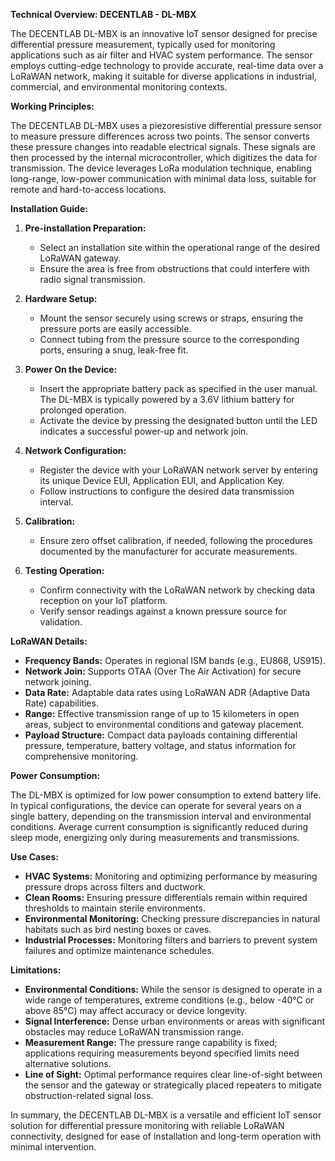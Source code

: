 **Technical Overview: DECENTLAB - DL-MBX**

The DECENTLAB DL-MBX is an innovative IoT sensor designed for precise differential pressure measurement, typically used for monitoring applications such as air filter and HVAC system performance. The sensor employs cutting-edge technology to provide accurate, real-time data over a LoRaWAN network, making it suitable for diverse applications in industrial, commercial, and environmental monitoring contexts.

**Working Principles:**

The DECENTLAB DL-MBX uses a piezoresistive differential pressure sensor to measure pressure differences across two points. The sensor converts these pressure changes into readable electrical signals. These signals are then processed by the internal microcontroller, which digitizes the data for transmission. The device leverages LoRa modulation technique, enabling long-range, low-power communication with minimal data loss, suitable for remote and hard-to-access locations.

**Installation Guide:**

1. **Pre-installation Preparation:**
   - Select an installation site within the operational range of the desired LoRaWAN gateway.
   - Ensure the area is free from obstructions that could interfere with radio signal transmission.

2. **Hardware Setup:**
   - Mount the sensor securely using screws or straps, ensuring the pressure ports are easily accessible.
   - Connect tubing from the pressure source to the corresponding ports, ensuring a snug, leak-free fit.

3. **Power On the Device:**
   - Insert the appropriate battery pack as specified in the user manual. The DL-MBX is typically powered by a 3.6V lithium battery for prolonged operation.
   - Activate the device by pressing the designated button until the LED indicates a successful power-up and network join.

4. **Network Configuration:**
   - Register the device with your LoRaWAN network server by entering its unique Device EUI, Application EUI, and Application Key.
   - Follow instructions to configure the desired data transmission interval.

5. **Calibration:**
   - Ensure zero offset calibration, if needed, following the procedures documented by the manufacturer for accurate measurements.

6. **Testing Operation:**
   - Confirm connectivity with the LoRaWAN network by checking data reception on your IoT platform.
   - Verify sensor readings against a known pressure source for validation.

**LoRaWAN Details:**

- **Frequency Bands:** Operates in regional ISM bands (e.g., EU868, US915).
- **Network Join:** Supports OTAA (Over The Air Activation) for secure network joining.
- **Data Rate:** Adaptable data rates using LoRaWAN ADR (Adaptive Data Rate) capabilities.
- **Range:** Effective transmission range of up to 15 kilometers in open areas, subject to environmental conditions and gateway placement.
- **Payload Structure:** Compact data payloads containing differential pressure, temperature, battery voltage, and status information for comprehensive monitoring.

**Power Consumption:**

The DL-MBX is optimized for low power consumption to extend battery life. In typical configurations, the device can operate for several years on a single battery, depending on the transmission interval and environmental conditions. Average current consumption is significantly reduced during sleep mode, energizing only during measurements and transmissions.

**Use Cases:**

- **HVAC Systems:** Monitoring and optimizing performance by measuring pressure drops across filters and ductwork.
- **Clean Rooms:** Ensuring pressure differentials remain within required thresholds to maintain sterile environments.
- **Environmental Monitoring:** Checking pressure discrepancies in natural habitats such as bird nesting boxes or caves.
- **Industrial Processes:** Monitoring filters and barriers to prevent system failures and optimize maintenance schedules.

**Limitations:**

- **Environmental Conditions:** While the sensor is designed to operate in a wide range of temperatures, extreme conditions (e.g., below -40°C or above 85°C) may affect accuracy or device longevity.
- **Signal Interference:** Dense urban environments or areas with significant obstacles may reduce LoRaWAN transmission range.
- **Measurement Range:** The pressure range capability is fixed; applications requiring measurements beyond specified limits need alternative solutions.
- **Line of Sight:** Optimal performance requires clear line-of-sight between the sensor and the gateway or strategically placed repeaters to mitigate obstruction-related signal loss.

In summary, the DECENTLAB DL-MBX is a versatile and efficient IoT sensor solution for differential pressure monitoring with reliable LoRaWAN connectivity, designed for ease of installation and long-term operation with minimal intervention.